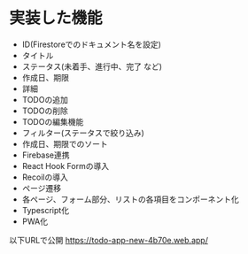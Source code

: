 # 実装した機能

- ID(Firestoreでのドキュメント名を設定)
- タイトル
- ステータス(未着手、進行中、完了 など)
- 作成日、期限
- 詳細
- TODOの追加
- TODOの削除
- TODOの編集機能
- フィルター(ステータスで絞り込み)
- 作成日、期限でのソート
- Firebase連携
- React Hook Formの導入
- Recoilの導入
- ページ遷移
- 各ページ、フォーム部分、リストの各項目をコンポーネント化
- Typescript化
- PWA化

以下URLで公開
https://todo-app-new-4b70e.web.app/
